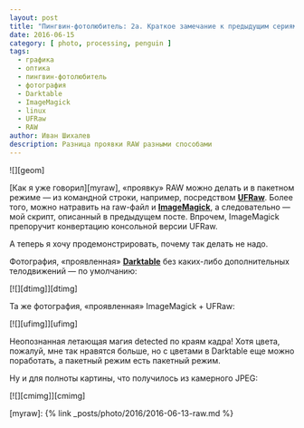 ```yaml
---
layout: post
title: "Пингвин-фотолюбитель: 2а. Краткое замечание к предыдущим сериям"
date: 2016-06-15
category: [ photo, processing, penguin ]
tags:
  - графика
  - оптика
  - пингвин-фотолюбитель
  - фотография
  - Darktable
  - ImageMagick
  - linux
  - UFRaw
  - RAW
author: Иван Шихалев
description: Разница проявки RAW разными способами
---
```

<div class="right-box" style="width: 400px;">
![][geom]
</div>

[Как я уже говорил][myraw], «проявку» RAW можно делать и в пакетном режиме — из командной строки, например,
посредством **[UFRaw][ufraw]**. Более того, можно натравить на raw-файл и **[ImageMagick][imag]**, а следовательно —
мой скрипт, описанный в предыдущем посте. Впрочем, ImageMagick препоручит конвертацию консольной версии UFRaw.

А теперь я хочу продемонстрировать, почему так делать не надо.

<!--more-->

Фотография, «проявленная» **[Darktable][darktable]** без каких-либо дополнительных телодвижений — по умолчанию:

<div class="center-box">
[![][dtimg]][dtimg]
</div>

Та же фотография, «проявленная» ImageMagick + UFRaw:

<div class="center-box">
[![][ufimg]][ufimg]
</div>

Неопознанная летающая магия detected по краям кадра! Хотя цвета, пожалуй, мне так нравятся больше, но с цветами
в Dark&shy;table еще можно поработать, а пакетный режим есть пакетный режим.

Ну и для полноты картины, что получилось из камерного JPEG:

<div class="center-box">
[![][cmimg]][cmimg]
</div>



[geom]: /assets/img/2016-06/p-02a/geom.png
[dtimg]: /assets/img/2016-06/p-02a/darktable.jpg
[ufimg]: /assets/img/2016-06/p-02a/ufraw.jpg
[cmimg]: /assets/img/2016-06/p-02a/camera.jpg

[ufraw]: http://ufraw.sourceforge.net/
[imag]: http://www.imagemagick.org/
[darktable]: https://www.darktable.org/

[myraw]: {% link _posts/photo/2016/2016-06-13-raw.md %}
